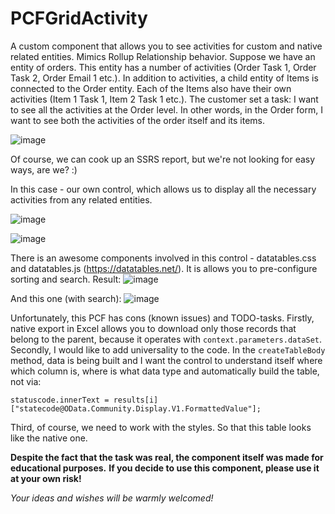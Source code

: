 # PCFGridActivity

A custom component that allows you to see activities for custom and native related entities. Mimics Rollup Relationship behavior.
Suppose we have an entity of orders.
This entity has a number of activities (Order Task 1, Order Task 2, Order Email 1 etc.).
In addition to activities, a child entity of Items is connected to the Order entity. Each of the Items also have their own activities (Item 1 Task 1, Item 2 Task 1 etc.).
The customer set a task: I want to see all the activities at the Order level. In other words, in the Order form, I want to see both the activities of the order itself and its items.

![image](https://user-images.githubusercontent.com/86048404/122371370-7f0c6800-cf68-11eb-811d-d80a91f0fa1d.png)

Of course, we can cook up an SSRS report, but we're not looking for easy ways, are we? :)

In this case - our own control, which allows us to display all the necessary activities from any related entities.

![image](https://user-images.githubusercontent.com/86048404/122372201-28ebf480-cf69-11eb-8a82-ab5fb497b4bf.png)

![image](https://user-images.githubusercontent.com/86048404/122372391-4caf3a80-cf69-11eb-91e2-01600bbfa22c.png)

There is an awesome components involved in this control - datatables.css and datatables.js (https://datatables.net/).
It is allows you to pre-configure sorting and search.
Result:
![image](https://user-images.githubusercontent.com/86048404/123816405-f692ad80-d8ff-11eb-9d45-4b781ec112d4.png)

And this one (with search):
![image](https://user-images.githubusercontent.com/86048404/123816864-58ebae00-d900-11eb-99f1-78ad1d93aaa3.png)

Unfortunately, this PCF has cons (known issues) and TODO-tasks.
Firstly, native export in Excel allows you to download only those records that belong to the parent, because it operates with `context.parameters.dataSet`.
Secondly, I would like to add universality to the code. In the `createTableBody` method, data is being built and I want the control to understand itself where which column is, where is what data type and automatically build the table, not via:
```
statuscode.innerText = results[i]["statecode@OData.Community.Display.V1.FormattedValue"];
```
Third, of course, we need to work with the styles. So that this table looks like the native one.

**Despite the fact that the task was real, the component itself was made for educational purposes.**
**If you decide to use this component, please use it at your own risk!**

_Your ideas and wishes will be warmly welcomed!_

